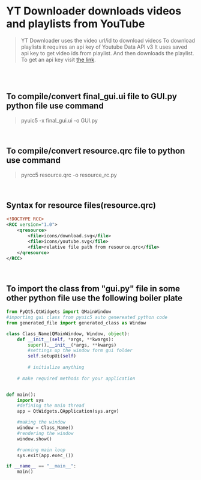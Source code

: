 # YT Downloader downloads videos and playlists from YouTube
>YT Downloader uses the video url/id to download videos
>To download playlists it requires an api key of Youtube Data API v3
>It uses saved api key to get video ids from playlist. And then downloads the playlist. To get an api key visit [the link](https://rapidapi.com/blog/how-to-get-youtube-api-key/).

<br>
<br>

## To compile/convert final_gui.ui file to GUI.py python file use command
> pyuic5 -x final_gui.ui -o GUI.py

<br>

## To compile/convert resource.qrc file to python use command
> pyrcc5 resource.qrc -o resource_rc.py

<br>

## Syntax for resource files(resource.qrc)
```qrc
<!DOCTYPE RCC>
<RCC version="1.0">
    <qresource>
        <file>icons/download.svg</file>
        <file>icons/youtube.svg</file>
        <file>relative file path from resource.qrc</file>
    </qresource>
</RCC>
```

<br>

## To import the class from "gui.py" file in some other python file use the following boiler plate
```python
from PyQt5.QtWidgets import QMainWindow
#importing gui class from pyuic5 auto genereated python code
from generated_file import generated_class as Window

class Class_Name(QMainWindow, Window, object):
    def __init__(self, *args, **kwargs):
        super().__init__(*args, **kwargs)
        #settings up the window form gui folder
        self.setupUi(self)
        
        # initialize anything
    
    # make required methods for your application


def main():
    import sys
    #defining the main thread
    app = QtWidgets.QApplication(sys.argv)

    #making the window
    window = Class_Name()
    #rendering the window
    window.show()

    #running main loop
    sys.exit(app.exec_())

if __name__ == "__main__":
    main()
```
